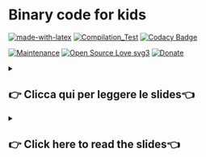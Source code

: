 # Binary code for kids

[![made-with-latex](https://img.shields.io/badge/Made%20with-LaTeX-1f425f.svg)](https://www.latex-project.org/)
[![Compilation_Test](https://github.com/R0mb0/Binary_code_for_kids_it_en/actions/workflows/Compilation_test.yml/badge.svg)](https://github.com/R0mb0/Binary_code_for_kids_it_en/actions/workflows/Compilation_test.yml)
[![Codacy Badge](https://app.codacy.com/project/badge/Grade/508d50fc39b34f8d95bfaaf832655f18)](https://app.codacy.com/gh/R0mb0/Binary_code_for_kids_it_en/dashboard?utm_source=gh&utm_medium=referral&utm_content=&utm_campaign=Badge_grade)

[![Maintenance](https://img.shields.io/badge/Maintained%3F-yes-green.svg)](https://github.com/R0mb0/Binary_code_for_kids_it_en)
[![Open Source Love svg3](https://badges.frapsoft.com/os/v3/open-source.svg?v=103)](https://github.com/R0mb0/Binary_code_for_kids_it_en)
[![Donate](https://img.shields.io/badge/PayPal-Donate%20to%20Author-blue.svg)](http://paypal.me/R0mb0)

<details>
 <summary>

## 👉 Clicca qui per leggere le slides👈
  
 </summary>

 
</details>

<details>
 <summary>

## 👉 Click here to read the slides👈
  
 </summary>

 
</details>
